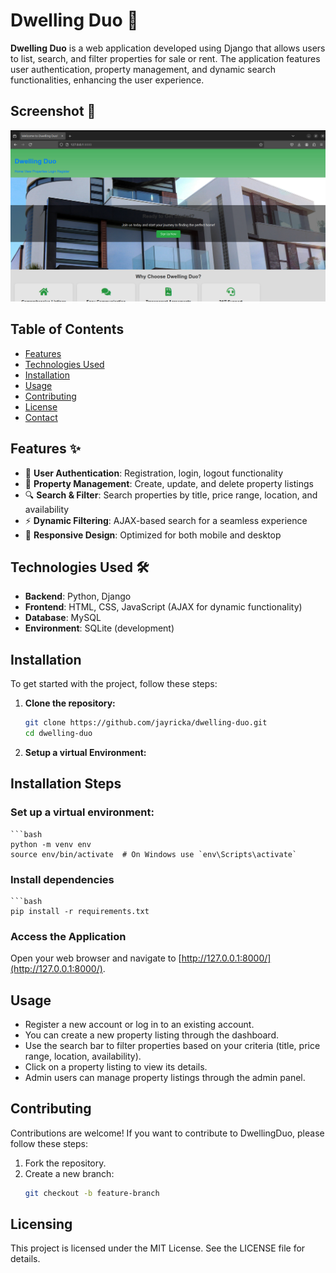 # Dwelling Duo 🏡

**Dwelling Duo** is a web application developed using Django that allows users to list, search, and filter properties for sale or rent. The application features user authentication, property management, and dynamic search functionalities, enhancing the user experience.

## Screenshot 📸
![Dwelling Duo Screenshot](assets/homepage-screenshot.png)

## Table of Contents

- [Features](#features)
- [Technologies Used](#technologies-used)
- [Installation](#installation)
- [Usage](#usage)
- [Contributing](#contributing)
- [License](#license)
- [Contact](#contact)

## Features ✨

- 🔐 **User Authentication**: Registration, login, logout functionality
- 🏡 **Property Management**: Create, update, and delete property listings
- 🔍 **Search & Filter**: Search properties by title, price range, location, and availability
- ⚡ **Dynamic Filtering**: AJAX-based search for a seamless experience
- 📱 **Responsive Design**: Optimized for both mobile and desktop

## Technologies Used 🛠️

- **Backend**: Python, Django
- **Frontend**: HTML, CSS, JavaScript (AJAX for dynamic functionality)
- **Database**: MySQL
- **Environment**: SQLite (development)

## Installation

To get started with the project, follow these steps:

1. **Clone the repository:**

   ```bash
   git clone https://github.com/jayricka/dwelling-duo.git
   cd dwelling-duo
2. **Setup a virtual Environment:**

## Installation Steps

### Set up a virtual environment:

    ```bash
    python -m venv env
    source env/bin/activate  # On Windows use `env\Scripts\activate`

### Install dependencies

    ```bash
    pip install -r requirements.txt

### Access the Application

Open your web browser and navigate to [http://127.0.0.1:8000/](http://127.0.0.1:8000/).

## Usage

- Register a new account or log in to an existing account.
- You can create a new property listing through the dashboard.
- Use the search bar to filter properties based on your criteria (title, price range, location, availability).
- Click on a property listing to view its details.
- Admin users can manage property listings through the admin panel.

## Contributing

Contributions are welcome! If you want to contribute to DwellingDuo, please follow these steps:

1. Fork the repository.
2. Create a new branch:
   ```bash
   git checkout -b feature-branch

## Licensing

This project is licensed under the MIT License. See the LICENSE file for details.
